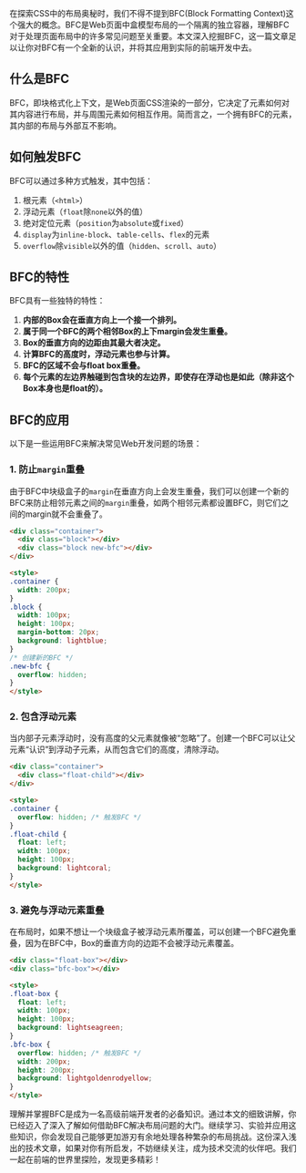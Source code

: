 在探索CSS中的布局奥秘时，我们不得不提到BFC(Block Formatting Context)这个强大的概念。BFC是Web页面中盒模型布局的一个隔离的独立容器，理解BFC对于处理页面布局中的许多常见问题至关重要。本文深入挖掘BFC，这一篇文章足以让你对BFC有一个全新的认识，并将其应用到实际的前端开发中去。

## 什么是BFC

BFC，即块格式化上下文，是Web页面CSS渲染的一部分，它决定了元素如何对其内容进行布局，并与周围元素如何相互作用。简而言之，一个拥有BFC的元素，其内部的布局与外部互不影响。

## 如何触发BFC

BFC可以通过多种方式触发，其中包括：

1. 根元素（`<html>`）
2. 浮动元素（`float`除`none`以外的值）
3. 绝对定位元素（`position`为`absolute`或`fixed`）
4. `display`为`inline-block`、`table-cells`、`flex`的元素
5. `overflow`除`visible`以外的值（`hidden`、`scroll`、`auto`）

## BFC的特性

BFC具有一些独特的特性：

1. **内部的Box会在垂直方向上一个接一个排列。**
2. **属于同一个BFC的两个相邻Box的上下margin会发生重叠。**
3. **Box的垂直方向的边距由其最大者决定。**
4. **计算BFC的高度时，浮动元素也参与计算。**
5. **BFC的区域不会与float box重叠。**
6. **每个元素的左边界触碰到包含块的左边界，即使存在浮动也是如此（除非这个Box本身也是float的）。**

## BFC的应用

以下是一些运用BFC来解决常见Web开发问题的场景：

### 1. 防止`margin`重叠

由于BFC中块级盒子的`margin`在垂直方向上会发生重叠，我们可以创建一个新的BFC来防止相邻元素之间的`margin`重叠，如两个相邻元素都设置BFC，则它们之间的margin就不会重叠了。

```html
<div class="container">
  <div class="block"></div>
  <div class="block new-bfc"></div>
</div>

<style>
.container {
  width: 200px;
}
.block {
  width: 100px;
  height: 100px;
  margin-bottom: 20px;
  background: lightblue;
}
/* 创建新的BFC */
.new-bfc {
  overflow: hidden;
}
</style>
```

### 2. 包含浮动元素

当内部子元素浮动时，没有高度的父元素就像被“忽略”了。创建一个BFC可以让父元素“认识”到浮动子元素，从而包含它们的高度，清除浮动。

```html
<div class="container">
  <div class="float-child"></div>
</div>

<style>
.container {
  overflow: hidden; /* 触发BFC */
}
.float-child {
  float: left;
  width: 100px;
  height: 100px;
  background: lightcoral;
}
</style>
```

### 3. 避免与浮动元素重叠

在布局时，如果不想让一个块级盒子被浮动元素所覆盖，可以创建一个BFC避免重叠，因为在BFC中，Box的垂直方向的边距不会被浮动元素覆盖。

```html
<div class="float-box"></div>
<div class="bfc-box"></div>

<style>
.float-box {
  float: left;
  width: 100px;
  height: 100px;
  background: lightseagreen;
}
.bfc-box {
  overflow: hidden; /* 触发BFC */
  width: 200px;
  height: 200px;
  background: lightgoldenrodyellow;
}
</style>
```

理解并掌握BFC是成为一名高级前端开发者的必备知识。通过本文的细致讲解，你已经迈入了深入了解如何借助BFC解决布局问题的大门。继续学习、实验并应用这些知识，你会发现自己能够更加游刃有余地处理各种繁杂的布局挑战。这份深入浅出的技术文章，如果对你有所启发，不妨继续关注，成为技术交流的伙伴吧。我们一起在前端的世界里探险，发现更多精彩！